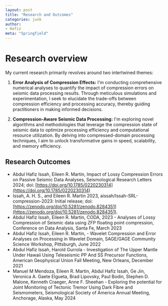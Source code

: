 ```yaml
---
layout: post
title: "Research and Outcomes"
categories: junk
author:
- Hafiz
meta: "Springfield"
---
```

# Research overview

My current research primarily revolves around two intertwined themes:

1. **Error Analysis of Compression Effects:** I'm conducting comprehensive numerical analyses to quantify the impact of compression errors on seismic data processing results. Through meticulous simulations and experimentation, I seek to elucidate the trade-offs between compression efficiency and processing accuracy, thereby guiding practitioners in making informed decisions.

2. **Compression-Aware Seismic Data Processing:** I'm exploring novel algorithms and methodologies that leverage the compression state of seismic data to optimize processing efficiency and computational resource utilization. By delving into compressed-domain processing techniques, I aim to unlock transformative gains in speed, scalability, and memory efficiency.

## Research Outcomes

- Abdul Hafiz Issah, Eileen R. Martin, Impact of Lossy Compression Errors on Passive Seismic Data Analyses, Seismological Research Letters 2024; doi: [https://doi.org/10.1785/0220230314](https://doi.org/10.1785/0220230314)
- Issah, A. H. S., and Eileen R. Martin 2023, aissah/Issah-SRL-compression-2023: Initial release; doi: [https://zenodo.org/doi/10.5281/zenodo.8284351](https://zenodo.org/doi/10.5281/zenodo.8284351).
- Abdul Hafiz Issah, Eileen R. Martin, CODA, 2023 - Analyses of Lossy Compression of Seismic data using ZFP floating point compression, Conference on Data Analysis, Santa Fe, March 2023
- Abdul Hafiz Issah, Eileen R. Martin,  - Wavelet Compression and Error Analyses on Processing in Wavelet Domain, SAGE/GAGE Community Science Workshop, Pittsburgh, June 2022
- Abdul Hafiz Issah, Harold Gurrola - Investigation of The Upper Mantle Under Hawaii Using Teleseismic PP And SS Precursor Functions, American Geophysical Union Fall Meeting, New Orleans, December 2021
- Manuel M Mendoza, Eileen R. Martin, Abdul Hafiz Issah, Ge Jin, Veronica A. Gaete Elgueta, Brad Lipovsky, Paul Bodin, Stephen D. Malone, Kenneth Craeger, Anne F. Sheehan - Exploring the potential for Joint Monitoring of Tectonic Tremor Using Dark Fibre and Seismometers, Seismological Society of America Annual Meeting, Anchorage, Alaska, May 2024
<!-- - Author(s), Title of Paper, Conference Name, Location, Date -->